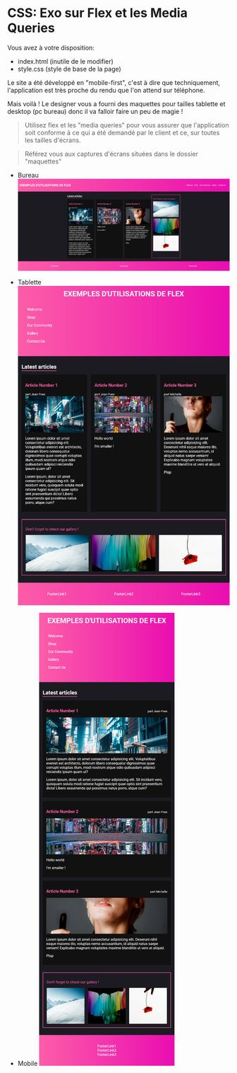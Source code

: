 # CSS: Exo sur Flex et les Media Queries

Vous avez à votre disposition:
- index.html (inutile de le modifier)
- style.css (style de base de la page)

Le site a été développé en "mobile-first", c'est à dire que techniquement, l'application est très proche du rendu que l'on attend sur téléphone.

Mais voilà ! Le designer vous a fourni des maquettes pour tailles tablette et desktop (pc bureau) donc il va falloir faire un peu de magie !

> Utilisez flex et les "media queries" pour vous assurer que l'application soit conforme à ce qui a été demandé par le client et ce, sur toutes les tailles d'écrans.

> Référez vous aux captures d'écrans situées dans le dossier "maquettes"

- Bureau
![desktop](./maquettes/desktop.png)

- Tablette
![tablet](./maquettes/tablet.png)
 
- Mobile
![mobile](./maquettes/mobile.png)


